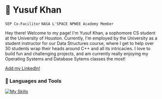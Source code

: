 # 🌿 Yusuf Khan
`SEP Co-Facilitor` `NASA L'SPACE NPWEE Academy Member`  

Hey there! Welcome to my page! I'm Yusuf Khan, a sophomore CS student at the University of Houston. Currently, I'm employed by the University as a student instructor for our Data Structures course, where I get to help over 30 students wrap their heads around C++ and all its intricacies. I love to build fun and challenging projects, and am currently really enjoying my Operating Systems and Database Sytems classes the most!

<a href="https://www.linkedin.com/in/yusufkh/" target="_blank">Add my LinkedIn!</a>


<!--#### Languages and Tools:-->

### 🎒 Languages and Tools
 [![My Skills](https://skillicons.dev/icons?i=cpp,py,linux,flask,r,vscode,react,js,html,css,github,git&theme=dark)](https://skillicons.dev)


<!-- #### My stats:
[![Top Langs](https://github-readme-stats.vercel.app/api/top-langs/?username=ykhan-5&layout=compact&theme=vision-friendly-dark)](https://github.com/anuraghazra/github-readme-stats)
</div>


<div align="justify">
<div id="badges" align="left">
  <a href="https://www.linkedin.com/in/yusufkh/">
    <img src="https://img.shields.io/badge/LinkedIn-blue?style=for-the-badge&logo=linkedin&logoColor=white" alt="LinkedIn Badge"/>
  </a>
<br>


<!-- ![Leetcode Stats](https://leetcard.jacoblin.cool/yusufkh0)

<div align="center">
  <a href="https://github.com/ykhan-5">
  <img  src="https://github.com/1999AZZAR/1999AZZAR/blob/main/resources/img/grid-snake.svg"
       alt="snake" /></a>
</div>
>
